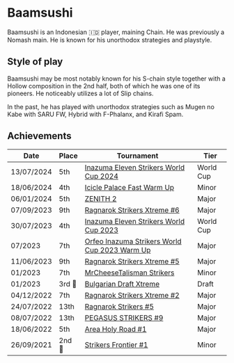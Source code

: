 # Baamsushi

Baamsushi is an Indonesian :indonesia: player, maining Chain. He was previously a Nomash main. He is known for his unorthodox strategies and playstyle. 

## Style of play

Baamsushi may be most notably known for his S-chain style together with a Hollow composition in the 2nd half, both of which he was one of its pioneers. He noticeably utilizes a lot of Slip chains. 

In the past, he has played with unorthodox strategies such as Mugen no Kabe with SARU FW, Hybrid with F-Phalanx, and Kirafi Spam.

## Achievements

| Date | Place | Tournament | Tier |
| - | - | - | - |
| 13/07/2024 | 5th | [Inazuma Eleven Strikers World Cup 2024](../../tournaments/worldcup24.md) | World Cup |
| 18/06/2024 | 4th | [Icicle Palace Fast Warm Up](../../tournaments/icicle/iciclewarmup.md) | Minor |
| 06/01/2024 | 5th | [ZENITH 2](../../tournaments/misc/zenith2.md) | Major |
| 07/09/2023 | 9th | [Ragnarok Strikers Xtreme #6](../../tournaments/ragna/ragnax6.md) | Major |
| 30/07/2023 | 4th | [Inazuma Eleven Strikers World Cup 2023](../../tournaments/worldcup23.md) | World Cup |
| 07/2023 | 7th | [Orfeo Inazuma Strikers World Cup 2023 Warm Up](../../tournaments/orfeo/orfeowc.md) | Major |
| 11/06/2023 | 9th | [Ragnarok Strikers Xtreme #5](../../tournaments/ragna/ragnax5.md) | Major |
| 01/2023 | 7th | [MrCheeseTalisman Strikers](../../tournaments/misc/cheese1.md) | Minor |
| 01/2023 |3rd :3rd_place_medal: | [Bulgarian Draft Xtreme](../../tournaments/draft/bgdraftx.md) | Draft |
| 04/12/2022 | 7th | [Ragnarok Strikers Xtreme #2](../../tournaments/ragna/ragnax2.md) | Major |
| 24/07/2022 | 13th | [Ragnarok Strikers #5](../../tournaments/ragna/ragna5.md) | Major |
| 08/07/2022 | 13th | [PEGASUS STRIKERS #9](../../tournaments/pegasus/pegasus9.md) | Major |
| 18/06/2022 | 5th | [Area Holy Road #1](../../tournaments/area/holyroad1.md) | Major |
| 26/09/2021 |2nd :2nd_place_medal: | [Strikers Frontier #1](../../tournaments/sf/sf1.md) | Minor |
